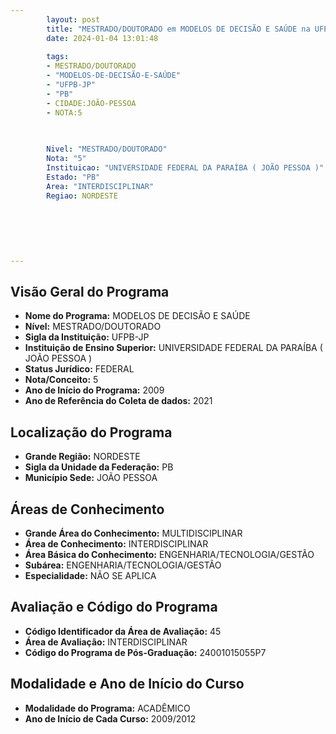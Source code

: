 ```yaml
---
        layout: post
        title: "MESTRADO/DOUTORADO em MODELOS DE DECISÃO E SAÚDE na UFPB-JP  "
        date: 2024-01-04 13:01:48
     
        tags:
        - MESTRADO/DOUTORADO
        - "MODELOS-DE-DECISÃO-E-SAÚDE"
        - "UFPB-JP"
        - "PB"
        - CIDADE:JOÃO-PESSOA
        - NOTA:5
        
       

        Nivel: "MESTRADO/DOUTORADO"
        Nota: "5"
        Instituicao: "UNIVERSIDADE FEDERAL DA PARAÍBA ( JOÃO PESSOA )"
        Estado: "PB"
        Area: "INTERDISCIPLINAR"
        Regiao: NORDESTE
        
        
        
        
        
        
---
```

## Visão Geral do Programa
- **Nome do Programa:** MODELOS DE DECISÃO E SAÚDE
- **Nível:** MESTRADO/DOUTORADO
- **Sigla da Instituição:** UFPB-JP
- **Instituição de Ensino Superior:** UNIVERSIDADE FEDERAL DA PARAÍBA ( JOÃO PESSOA )
- **Status Jurídico:** FEDERAL
- **Nota/Conceito:** 5
- **Ano de Início do Programa:** 2009
- **Ano de Referência do Coleta de dados:** 2021

## Localização do Programa
- **Grande Região:** NORDESTE
- **Sigla da Unidade da Federação:** PB
- **Município Sede:** JOÃO PESSOA

## Áreas de Conhecimento
- **Grande Área do Conhecimento:** MULTIDISCIPLINAR
- **Área de Conhecimento:** INTERDISCIPLINAR
- **Área Básica do Conhecimento:** ENGENHARIA/TECNOLOGIA/GESTÃO
- **Subárea:** ENGENHARIA/TECNOLOGIA/GESTÃO
- **Especialidade:** NÃO SE APLICA

## Avaliação e Código do Programa
- **Código Identificador da Área de Avaliação:** 45
- **Área de Avaliação:** INTERDISCIPLINAR
- **Código do Programa de Pós-Graduação:** 24001015055P7


## Modalidade e Ano de Início do Curso
- **Modalidade do Programa:** ACADÊMICO
- **Ano de Início de Cada Curso:** 2009/2012
